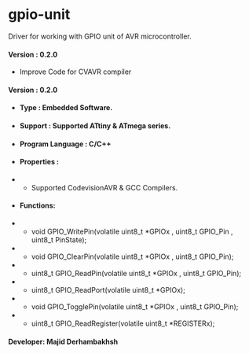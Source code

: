 # gpio-unit
Driver for working with GPIO unit of AVR microcontroller.

#### Version : 0.2.0
- 	Improve Code for CVAVR compiler
#### Version : 0.2.0

- #### Type : Embedded Software.

- #### Support : Supported ATtiny & ATmega series.

- #### Program Language : C/C++

- #### Properties :

- - Supported CodevisionAVR & GCC Compilers.

- #### Functions:
- - void GPIO_WritePin(volatile uint8_t *GPIOx , uint8_t GPIO_Pin , uint8_t PinState);
- - void GPIO_ClearPin(volatile uint8_t *GPIOx , uint8_t GPIO_Pin);
- - uint8_t GPIO_ReadPin(volatile uint8_t *GPIOx , uint8_t GPIO_Pin);
- - uint8_t GPIO_ReadPort(volatile uint8_t *GPIOx);
- - void GPIO_TogglePin(volatile uint8_t *GPIOx , uint8_t GPIO_Pin);
- - uint8_t GPIO_ReadRegister(volatile uint8_t *REGISTERx);

#### Developer: Majid Derhambakhsh
